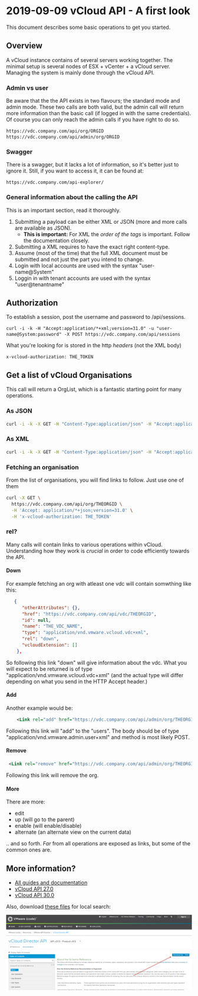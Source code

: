 # 2019-09-09 vCloud API - A first look

This document describes some basic operations to get you started.

## Overview

A vCloud instance contains of several servers working together. The minimal setup is several nodes of ESX + vCenter + a vCloud server. Managing the system is mainly done through the vCloud API.

### Admin vs user

Be aware that the the API exists in two flavours; the standard mode and admin mode. These two calls are both valid, but the admin call will return more information than the basic call (if logged in with the same credentials). Of course you can only reach the admin calls if you have right to do so.

```http
https://vdc.company.com/api/org/ORGID
https://vdc.company.com/api/admin/org/ORGID
```

### Swagger

There is a swagger, but it lacks a lot of information, so it's better just to ignore it. Still, if you want to access it, it can be found at:

```http
https://vdc.company.com/api-explorer/
```

### General information about the calling the API

This is an important section, read it thoroughly.

1. Submitting a payload can be either XML or JSON (more and more calls are available as JSON).
   * **This is important:** For XML the *order of the tags* is important. Follow the documentation closely.
1. Submitting a XML requires to have the exact right content-type.
1. Assume (most of the time) that the full XML document must be submitted and not just the part you intend to change.
1. Login with local accounts are used with the syntax "user-name@System"
1. Loggin in with tenant accounts are used with the syntax "user@tenantname"

## Authorization

To establish a session, post the username and password to /api/sessions.

```curl
curl -i -k -H "Accept:application/*+xml;version=31.0" -u "user-name@System:password" -X POST https://vdc.company.com/api/sessions
```

What you're looking for is stored in the http *headers* (not the XML body)

```text
x-vcloud-authorization: THE_TOKEN
```

## Get a list of vCloud Organisations

This call will return a OrgList, which is a fantastic starting point for many operations.

### As JSON

```bash
curl -i -k -X GET -H "Content-Type:application/json" -H "Accept:application/*+json;version=31.0" -H "x-vcloud-authorization: THE_TOKEN" https://vdc.comnpany.com/api/org/
```

### As XML

```bash
curl -i -k -X GET -H "Content-Type:application/json" -H "Accept:application/*+xml;version=31.0" -H "x-vcloud-authorization: THE_TOKEN" https://vdc.comnpany.com/api/org/
```

### Fetching an organisation

From the list of organisations, you will find links to follow. Just use one of them

```bash
curl -X GET \
  https://vdc.company.com/api/org/THEORGID \
  -H 'Accept: application/*+json;version=31.0' \
  -H 'x-vcloud-authorization: THE_TOKEN'
```

### rel?

Many calls will contain links to various operations within vCloud. Understanding how they work is *crucial* in order to code efficiently towards the API.

#### Down

For example fetching an org with atleast one vdc will contain somwthing like this:

```json
   {
      "otherAttributes": {},
      "href": "https://vdc.company.com/api/vdc/THEORGID",
      "id": null,
      "name": "THE_VDC_NAME",
      "type": "application/vnd.vmware.vcloud.vdc+xml",
      "rel": "down",
      "vcloudExtension": []
    },
```

So following this link "down" will give information about the vdc. What you will expect to be returned is of type "application/vnd.vmware.vcloud.vdc+xml" (and the actual type will differ depending on what you send in the HTTP Accept header.)

#### Add

Another example would be:

```xml
    <Link rel="add" href="https://vdc.company.com/api/admin/org/THEORGID/users" type="application/vnd.vmware.admin.user+xml"/>
```

Following this link will "add" to the "users". The body should be of type "application/vnd.vmware.admin.user+xml" and method is most likely POST.

#### Remove

```xml
 <Link rel="remove" href="https://vdc.company.com/api/admin/org/THEORGID"/>
```

Following this link will remove the org.

#### More

There are more:

* edit
* up (will go to the parent)
* enable (will enable/disable)
* alternate (an alternate view on the current data)

.. and so forth. *Far* from all operations are exposed as links, but some of the common ones are.

## More information?

* [All guides and documentation](https://docs.vmware.com/en/vCloud-Director/index.html)
* [vCloud API 27.0](https://www.cloud4y.ru/api/vcloud_sp_api_guide_27_0.pdf)
* [vCloud API 30.0](https://vdc-download.vmware.com/vmwb-repository/dcr-public/1b6cf07d-adb3-4dba-8c47-9c1c92b04857/241956dd-e128-4fcc-8131-bf66e1edd895/vcloud_sp_api_guide_30_0.pdf)

Also, download [these files](https://code.vmware.com/apis/442/vcloud-director) for local search:

![screenshot](2020-02-26-21-15-48.png)
